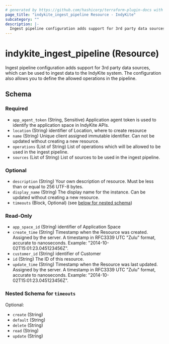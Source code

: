 ```yaml
---
# generated by https://github.com/hashicorp/terraform-plugin-docs with custom templates
page_title: "indykite_ingest_pipeline Resource - IndyKite"
subcategory: ""
description: |-
  Ingest pipeline configuration adds support for 3rd party data sources, which can be used to ingest data to the IndyKite system. The configuration also allows you to define the allowed operations in the pipeline.
---
```


# indykite_ingest_pipeline (Resource)

Ingest pipeline configuration adds support for 3rd party data sources, which can be used to ingest data to the IndyKite system. The configuration also allows you to define the allowed operations in the pipeline.



<!-- schema generated by tfplugindocs -->
## Schema

### Required

- `app_agent_token` (String, Sensitive) Application agent token is used to identify the application space in IndyKite APIs.
- `location` (String) identifier of Location, where to create resource
- `name` (String) Unique client assigned immutable identifier. Can not be updated without creating a new resource.
- `operations` (List of String) List of operations which will be allowed to be used in the ingest pipeline.
- `sources` (List of String) List of sources to be used in the ingest pipeline.

### Optional

- `description` (String) Your own description of resource. Must be less than or equal to 256 UTF-8 bytes.
- `display_name` (String) The display name for the instance. Can be updated without creating a new resource.
- `timeouts` (Block, Optional) (see [below for nested schema](#nestedblock--timeouts))

### Read-Only

- `app_space_id` (String) identifier of Application Space
- `create_time` (String) Timestamp when the Resource was created. Assigned by the server. A timestamp in RFC3339 UTC "Zulu" format, accurate to nanoseconds. Example: "2014-10-02T15:01:23.045123456Z".
- `customer_id` (String) identifier of Customer
- `id` (String) The ID of this resource.
- `update_time` (String) Timestamp when the Resource was last updated. Assigned by the server. A timestamp in RFC3339 UTC "Zulu" format, accurate to nanoseconds. Example: "2014-10-02T15:01:23.045123456Z".

<a id="nestedblock--timeouts"></a>
### Nested Schema for `timeouts`

Optional:

- `create` (String)
- `default` (String)
- `delete` (String)
- `read` (String)
- `update` (String)
